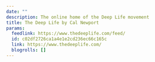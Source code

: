 ```yaml
---
date: ""
description: The online home of the Deep Life movement
title: The Deep Life by Cal Newport
params:
  feedlink: https://www.thedeeplife.com/feed/
  id: c02df2726ca1a4e1e2cd236ec66c165c
  link: https://www.thedeeplife.com/
  blogrolls: []
---
```

